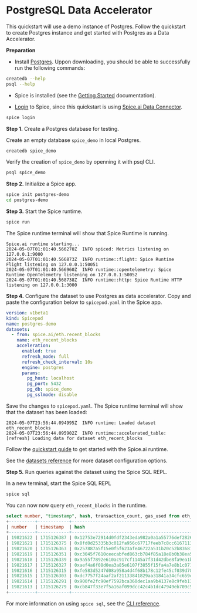 # PostgreSQL Data Accelerator

This quickstart will use a demo instance of Postgres. Follow the quickstart to create Postgres instance and get started with Postgres as a Data Accelerator.

**Preparation**

- Install [Postgres](https://www.postgresql.org/download/). Uppon downloading, you should be able to successfully run the following commands:

```bash
createdb --help
psql --help
```

- Spice is installed (see the [Getting Started](https://docs.spiceai.org/getting-started) documentation).

- [Login](https://docs.spiceai.org/cli/reference/login) to Spice, since this quickstart is using [Spice.ai Data Connector](https://docs.spiceai.org/data-connectors/spiceai).

```bash
spice login
```

**Step 1.** Create a Postgres database for testing.

Create an empty database `spice_demo` in local Postgres.

```bash
createdb spice_demo
```

Verify the creation of `spice_demo` by openning it with psql CLI.

```bash
psql spice_demo
```

**Step 2.** Initialize a Spice app.

```bash
spice init postgres-demo
cd postgres-demo
```

**Step 3.** Start the Spice runtime.

```bash
spice run
```

The Spice runtime terminal will show that Spice Runtime is running.

```
Spice.ai runtime starting...
2024-05-07T01:01:40.566270Z  INFO spiced: Metrics listening on 127.0.0.1:9000
2024-05-07T01:01:40.566873Z  INFO runtime::flight: Spice Runtime Flight listening on 127.0.0.1:50051
2024-05-07T01:01:40.566960Z  INFO runtime::opentelemetry: Spice Runtime OpenTelemetry listening on 127.0.0.1:50052
2024-05-07T01:01:40.568738Z  INFO runtime::http: Spice Runtime HTTP listening on 127.0.0.1:3000
```

**Step 4.** Configure the dataset to use Postgres as data accelerator. Copy and paste the configuration below to `spicepod.yaml` in the Spice app.

```yaml
version: v1beta1
kind: Spicepod
name: postgres-demo
datasets:
  - from: spice.ai/eth.recent_blocks
    name: eth_recent_blocks
    acceleration:
      enabled: true
      refresh_mode: full
      refresh_check_interval: 10s
      engine: postgres
      params:
        pg_host: localhost
        pg_port: 5432
        pg_db: spice_demo
        pg_sslmode: disable
```

Save the changes to `spicepod.yaml`. The Spice runtime terminal will show that the dataset has been loaded:

```
2024-05-07T23:56:44.094995Z  INFO runtime: Loaded dataset eth_recent_blocks
2024-05-07T23:56:44.095902Z  INFO runtime::accelerated_table: [refresh] Loading data for dataset eth_recent_blocks
```

Follow the [quickstart guide](https://docs.spiceai.org/getting-started) to get started with the Spice.ai runtime.

See the [datasets reference](https://docs.spiceai.org/reference/spicepod/datasets) for more dataset configuration options.

**Step 5.** Run queries against the dataset using the Spice SQL REPL.

In a new terminal, start the Spice SQL REPL

```bash
spice sql
```

You can now now query `eth_recent_blocks` in the runtime.

```sql
select number, "timestamp", hash, transaction_count, gas_used from eth_recent_blocks order by number desc limit 10;
+----------+------------+--------------------------------------------------------------------+-------------------+----------+
| number   | timestamp  | hash                                                               | transaction_count | gas_used |
+----------+------------+--------------------------------------------------------------------+-------------------+----------+
| 19821622 | 1715126387 | 0x12753e72914d0fdf2343eda982a0a1a55776def2826e009ebbfbb67e11bef6cd | 153               | 29996777 |
| 19821621 | 1715126375 | 0x8fd0d25335b3c012fa956c67717feeb7c8cc616711382398c8b4647b742c5c4b | 130               | 12823433 |
| 19821620 | 1715126363 | 0x257887a5f15e0f5f623afe46722a531b20c52b83681329fbcbcf4ba6049b74cc | 148               | 28440691 |
| 19821619 | 1715126351 | 0xc3045f7610ceecabfed863cb784f85a18e8b0b38ea5ba7b92a30a8581a419b0e | 157               | 11860723 |
| 19821618 | 1715126339 | 0x9a55f7892e610ac917cf1145a7f31d42dbe8fa9ea1b391c5b925f5a5f2b3ae30 | 94                | 7387668  |
| 19821617 | 1715126327 | 0xaef4a6f08d0ea3a85e6107f3855f15fa4a7e8b1c0713a8fc3b7606a77c344599 | 101               | 25220694 |
| 19821616 | 1715126315 | 0xfe583d5247d08a958a4d4f68b178c12fe45cf039d78697553e708a3e17419b3b | 167               | 13190115 |
| 19821615 | 1715126303 | 0xdc7757f24aaf2af21133841829aa31841a34cfc659dc9ac1311433435ed0a85b | 88                | 5630252  |
| 19821614 | 1715126291 | 0x900fe2fc90ef7592bca360dec1aa9b4137e8c9feb13107fb807592e9e50f684c | 73                | 7385049  |
| 19821613 | 1715126279 | 0xcb847f33e7f5a16af099dcc42c4b1dc47949eb709c5dc062d0e7e21689cfde80 | 167               | 17745429 |
+----------+------------+--------------------------------------------------------------------+-------------------+----------+
```

For more information on using `spice sql`, see the [CLI reference](https://docs.spiceai.org/cli/reference/sql).
